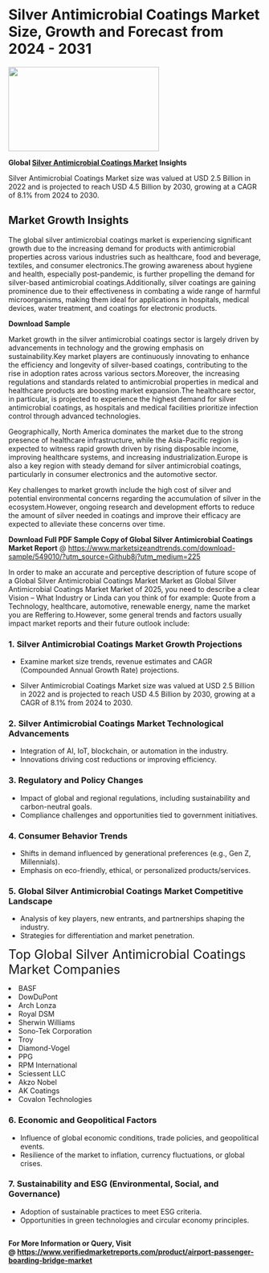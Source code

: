 <H1>Silver Antimicrobial Coatings Market Size, Growth and Forecast from 2024 - 2031</H1><img class="aligncenter size-medium wp-image-584254" src="https://thirdeyenews.in/wp-content/uploads/2024/09/Global-Market-Research-300x168.jpeg" alt="" width="300" height="168" /><p><strong>Global&nbsp;<a href="https://www.marketsizeandtrends.com/download-sample/549010/?utm_source=Github8j?utm_medium=225">Silver Antimicrobial Coatings Market</a> Insights</strong></p><p>Silver Antimicrobial Coatings Market size was valued at USD 2.5 Billion in 2022 and is projected to reach USD 4.5 Billion by 2030, growing at a CAGR of 8.1% from 2024 to 2030.</p><p><h2>Market Growth Insights</h2> <p>The global silver antimicrobial coatings market is experiencing significant growth due to the increasing demand for products with antimicrobial properties across various industries such as healthcare, food and beverage, textiles, and consumer electronics.The growing awareness about hygiene and health, especially post-pandemic, is further propelling the demand for silver-based antimicrobial coatings.Additionally, silver coatings are gaining prominence due to their effectiveness in combating a wide range of harmful microorganisms, making them ideal for applications in hospitals, medical devices, water treatment, and coatings for electronic products.</p> <p><strong>Download Sample</strong></p> <p>Market growth in the silver antimicrobial coatings sector is largely driven by advancements in technology and the growing emphasis on sustainability.Key market players are continuously innovating to enhance the efficiency and longevity of silver-based coatings, contributing to the rise in adoption rates across various sectors.Moreover, the increasing regulations and standards related to antimicrobial properties in medical and healthcare products are boosting market expansion.The healthcare sector, in particular, is projected to experience the highest demand for silver antimicrobial coatings, as hospitals and medical facilities prioritize infection control through advanced technologies.</p> <p>Geographically, North America dominates the market due to the strong presence of healthcare infrastructure, while the Asia-Pacific region is expected to witness rapid growth driven by rising disposable income, improving healthcare systems, and increasing industrialization.Europe is also a key region with steady demand for silver antimicrobial coatings, particularly in consumer electronics and the automotive sector.</p> <p>Key challenges to market growth include the high cost of silver and potential environmental concerns regarding the accumulation of silver in the ecosystem.However, ongoing research and development efforts to reduce the amount of silver needed in coatings and improve their efficacy are expected to alleviate these concerns over time.</p> <p><span class=""><strong>Download Full PDF Sample Copy of Global Silver Antimicrobial Coatings Market Report</strong> @ <a href="https://www.marketsizeandtrends.com/download-sample/549010/?utm_source=Github8j?utm_medium=225" target="_blank">https://www.marketsizeandtrends.com/download-sample/549010/?utm_source=Github8j?utm_medium=225</a></span></p><p>In order to make an accurate and perceptive description of future scope of a Global&nbsp;Silver Antimicrobial Coatings Market Market as Global&nbsp;Silver Antimicrobial Coatings Market Market of 2025, you need to describe a clear Vision &ndash; What Industry or Linda can you think of for example: Quote from a Technology, healthcare, automotive, renewable energy, name the market you are Reffering to.However, some general trends and factors usually impact market reports and their future outlook include:</p><h3>1.&nbsp;<strong>Silver Antimicrobial Coatings Market Growth Projections</strong></h3><ul><li>Examine market size trends, revenue estimates and CAGR (Compounded Annual Growth Rate) projections.</li><li><p>Silver Antimicrobial Coatings Market size was valued at USD 2.5 Billion in 2022 and is projected to reach USD 4.5 Billion by 2030, growing at a CAGR of 8.1% from 2024 to 2030.</p></li></ul><h3>2.&nbsp;<strong>Silver Antimicrobial Coatings Market Technological Advancements</strong></h3><ul><li>Integration of AI, IoT, blockchain, or automation in the industry.</li><li>Innovations driving cost reductions or improving efficiency.</li></ul><h3>3.&nbsp;<strong>Regulatory and Policy Changes</strong></h3><ul><li>Impact of global and regional regulations, including sustainability and carbon-neutral goals.</li><li>Compliance challenges and opportunities tied to government initiatives.</li></ul><h3>4.&nbsp;<strong>Consumer Behavior Trends</strong></h3><ul><li>Shifts in demand influenced by generational preferences (e.g., Gen Z, Millennials).</li><li>Emphasis on eco-friendly, ethical, or personalized products/services.</li></ul><h3>5.&nbsp;<strong>Global Silver Antimicrobial Coatings Market Competitive Landscape</strong></h3><ul><li>Analysis of key players, new entrants, and partnerships shaping the industry.</li><li>Strategies for differentiation and market penetration.</li></ul><p data-pm-slice="1 1 []"><span style="color: inherit; font-family: inherit; font-size: 25px;">Top Global Silver Antimicrobial Coatings Market Companies</span></p><div class="" data-test-id=""><p><li>BASF</li><li> DowDuPont</li><li> Arch Lonza</li><li> Royal DSM</li><li> Sherwin Williams</li><li> Sono-Tek Corporation</li><li> Troy</li><li> Diamond-Vogel</li><li> PPG</li><li> RPM International</li><li> Sciessent LLC</li><li> Akzo Nobel</li><li> AK Coatings</li><li> Covalon Technologies</li></p></div><h3>6.&nbsp;<strong>Economic and Geopolitical Factors</strong></h3><ul><li>Influence of global economic conditions, trade policies, and geopolitical events.</li><li>Resilience of the market to inflation, currency fluctuations, or global crises.</li></ul><h3>7.&nbsp;<strong>Sustainability and ESG (Environmental, Social, and Governance)</strong></h3><ul><li>Adoption of sustainable practices to meet ESG criteria.</li><li>Opportunities in green technologies and circular economy principles.</li></ul><h2><strong style="font-size: 14px;">For More Information or Query, Visit @&nbsp;</strong><a style="background-color: #ffffff; font-size: 14px;" href="https://www.marketsizeandtrends.com/report/silver-antimicrobial-coatings-market/" target="_blank">https://www.verifiedmarketreports.com/product/airport-passenger-boarding-bridge-market</a></h2>